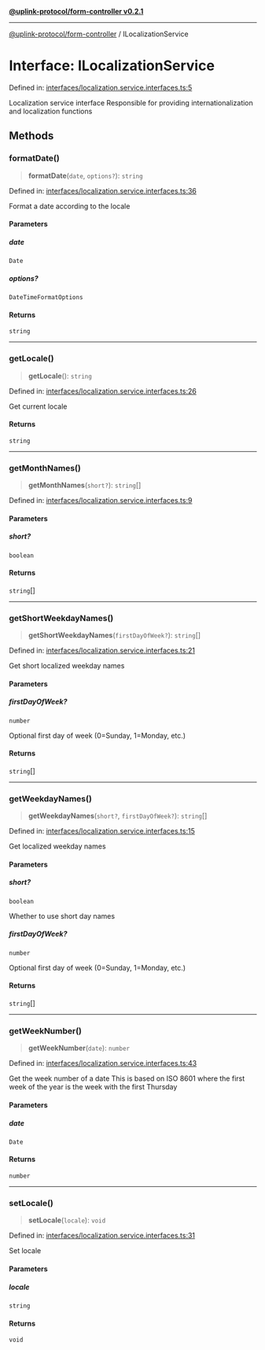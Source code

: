 [**@uplink-protocol/form-controller v0.2.1**](../README.md)

***

[@uplink-protocol/form-controller](../globals.md) / ILocalizationService

# Interface: ILocalizationService

Defined in: [interfaces/localization.service.interfaces.ts:5](https://github.com/jmkcoder/uplink-protocol-calendar/blob/311e0b81efba7399cf1c367c0a2007aa66f3b830/src/interfaces/localization.service.interfaces.ts#L5)

Localization service interface
Responsible for providing internationalization and localization functions

## Methods

### formatDate()

> **formatDate**(`date`, `options?`): `string`

Defined in: [interfaces/localization.service.interfaces.ts:36](https://github.com/jmkcoder/uplink-protocol-calendar/blob/311e0b81efba7399cf1c367c0a2007aa66f3b830/src/interfaces/localization.service.interfaces.ts#L36)

Format a date according to the locale

#### Parameters

##### date

`Date`

##### options?

`DateTimeFormatOptions`

#### Returns

`string`

***

### getLocale()

> **getLocale**(): `string`

Defined in: [interfaces/localization.service.interfaces.ts:26](https://github.com/jmkcoder/uplink-protocol-calendar/blob/311e0b81efba7399cf1c367c0a2007aa66f3b830/src/interfaces/localization.service.interfaces.ts#L26)

Get current locale

#### Returns

`string`

***

### getMonthNames()

> **getMonthNames**(`short?`): `string`[]

Defined in: [interfaces/localization.service.interfaces.ts:9](https://github.com/jmkcoder/uplink-protocol-calendar/blob/311e0b81efba7399cf1c367c0a2007aa66f3b830/src/interfaces/localization.service.interfaces.ts#L9)

#### Parameters

##### short?

`boolean`

#### Returns

`string`[]

***

### getShortWeekdayNames()

> **getShortWeekdayNames**(`firstDayOfWeek?`): `string`[]

Defined in: [interfaces/localization.service.interfaces.ts:21](https://github.com/jmkcoder/uplink-protocol-calendar/blob/311e0b81efba7399cf1c367c0a2007aa66f3b830/src/interfaces/localization.service.interfaces.ts#L21)

Get short localized weekday names

#### Parameters

##### firstDayOfWeek?

`number`

Optional first day of week (0=Sunday, 1=Monday, etc.)

#### Returns

`string`[]

***

### getWeekdayNames()

> **getWeekdayNames**(`short?`, `firstDayOfWeek?`): `string`[]

Defined in: [interfaces/localization.service.interfaces.ts:15](https://github.com/jmkcoder/uplink-protocol-calendar/blob/311e0b81efba7399cf1c367c0a2007aa66f3b830/src/interfaces/localization.service.interfaces.ts#L15)

Get localized weekday names

#### Parameters

##### short?

`boolean`

Whether to use short day names

##### firstDayOfWeek?

`number`

Optional first day of week (0=Sunday, 1=Monday, etc.)

#### Returns

`string`[]

***

### getWeekNumber()

> **getWeekNumber**(`date`): `number`

Defined in: [interfaces/localization.service.interfaces.ts:43](https://github.com/jmkcoder/uplink-protocol-calendar/blob/311e0b81efba7399cf1c367c0a2007aa66f3b830/src/interfaces/localization.service.interfaces.ts#L43)

Get the week number of a date
This is based on ISO 8601 where the first week of the year is the week with the first Thursday

#### Parameters

##### date

`Date`

#### Returns

`number`

***

### setLocale()

> **setLocale**(`locale`): `void`

Defined in: [interfaces/localization.service.interfaces.ts:31](https://github.com/jmkcoder/uplink-protocol-calendar/blob/311e0b81efba7399cf1c367c0a2007aa66f3b830/src/interfaces/localization.service.interfaces.ts#L31)

Set locale

#### Parameters

##### locale

`string`

#### Returns

`void`
